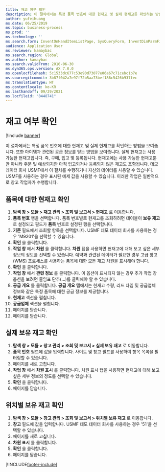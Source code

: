 ```yaml
---
title: 재고 여부 확인
description: 이 절차에서는 특정 품목 번호에 대한 현재고 및 실제 현재고를 확인하는 방법을 보여줍니다.
author: yufeihuang
ms.date: 06/25/2019
ms.topic: business-process
ms.prod: ''
ms.technology: ''
ms.search.form: InventOnHandItemListPage, SysQueryForm, InventDimParmFixed, InventSupply, DefaultDashboard, WHSInventPhysicalOnhand, WHSOnHand, InventOnhandItem
audience: Application User
ms.reviewer: kamaybac
ms.search.region: Global
ms.author: kamaybac
ms.search.validFrom: 2016-06-30
ms.dyn365.ops.version: AX 7.0.0
ms.openlocfilehash: 5c1533dc677c53e90d73077e06a67c71cebc1b7e
ms.sourcegitcommit: 3b87f042a7e97f72b5aa73bef186c5426b937fec
ms.translationtype: HT
ms.contentlocale: ko-KR
ms.lasthandoff: 09/29/2021
ms.locfileid: "8448741"
---
```

# <a name="check-the-availability-of-stock"></a>재고 여부 확인

[!include [banner](../../includes/banner.md)]

이 절차에서는 특정 품목 번호에 대한 현재고 및 실제 현재고를 확인하는 방법을 보여줍니다. 또한 아이템과 관련된 공급 정보를 얻는 방법을 보여줍니다. 실제 현재고는 사용 가능한 현재고입니다. 즉, 구매, 입고 및 등록됩니다. 현재고에는 사용 가능한 현재고뿐만 아니라 주문 및 예상되지만 아직 입고되거나 등록되지 않은 재고도 포함됩니다. 데모 데이터 회사 USMF에서 이 절차를 수행하거나 자신의 데이터를 사용할 수 있습니다. USMF를 사용하는 경우 표시된 예제 값을 사용할 수 있습니다. 이러한 작업은 일반적으로 창고 작업자가 수행합니다.


## <a name="check-on-hand-inventory-for-an-item"></a>품목에 대한 현재고 확인
1. **탐색 창 > 모듈 > 재고 관리 > 조회 및 보고서 > 현재고** 로 이동합니다.
2. **품목 번호** 행을 선택합니다. 품목 번호별로 현재고를 조회하려면 테이블이 **보유 재고** 로 설정되고 필드가 **품목** 번호로 설정된 행을 선택합니다.
3. **기준** 필드에서 조회할 항목을 선택합니다. USMF 데모 데이터 회사를 사용하는 경우 'M9201'을 선택할 수 있습니다.  
4. **확인** 을 클릭합니다.
5. **작업 창** 에서 **차원** 을 클릭합니다. **차원** 탭을 사용하면 현재고에 대해 보고 싶은 세부 정보의 정도를 선택할 수 있습니다. 예약과 관련된 데이터가 필요한 경우 고급 창고(WMS) 프로세스를 사용하는 품목에 대한 모든 재고 차원을 표시해야 합니다.
6. **확인** 을 클릭합니다.
7. **작업 창** 에서 **관련 정보** 를 클릭합니다. 이 옵션이 표시되지 않는 경우 추가 작업 창 옵션을 보려면 줄임표 단추(...)를 클릭해야 할 수 있습니다.
8. **공급 개요** 를 클릭합니다. **공급 개요** 탭에서는 현재고 수량, 리드 타임 및 공급업체 정보와 같은 특정 품목에 대한 공급 정보를 제공합니다.  
9. **현재고** 섹션을 펼칩니다.
10. **공급업체** 섹션을 펼칩니다.
11. 페이지를 닫습니다.
12. 페이지를 닫습니다.

## <a name="check-physical-on-hand-inventory"></a>실제 보유 재고 확인
1. **탐색 창 > 모듈 > 창고 관리 > 조회 및 보고서 > 실제 보유 재고** 로 이동합니다.
2. **품목 번호** 필드에 값을 입력합니다. 사이트 및 창고 필드를 사용하여 항목 목록을 필터링할 수 있습니다. 
3. 페이지를 새로 고칩니다.
4. **작업 창** 에서 **차원 표시** 를 클릭합니다. 차원 표시 탭을 사용하면 현재고에 대해 보고 싶은 세부 정보의 정도를 선택할 수 있습니다.
5. **확인** 을 클릭합니다.
6. 페이지를 닫습니다.

## <a name="check-on-hand-inventory-by-location"></a>위치별 보유 재고 확인
1. **탐색 창 > 모듈 > 창고 관리 > 조회 및 보고서 > 위치별 보유 재고** 로 이동합니다.
2. **창고** 필드에 값을 입력합니다. USMF 데모 데이터 회사를 사용하는 경우 '51'을 선택할 수 있습니다.  
3. 페이지를 새로 고칩니다.
4. **차원 표시** 를 클릭합니다.
5. **확인** 을 클릭합니다.
6. 페이지를 닫습니다.



[!INCLUDE[footer-include](../../../includes/footer-banner.md)]